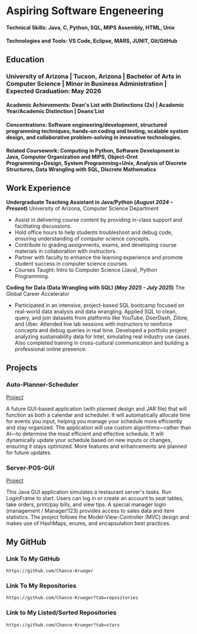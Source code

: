 # Aspiring Software Engeneering

#### Technical Skills: Java, C, Python, SQL, MIPS Assembly, HTML, Unix 

#### Technologies and Tools: VS Code, Eclipse, MARS, JUNIT, Git/GitHub 

## Education

### University of Arizona | Tucson, Arizona | Bachelor of Arts in Computer Science | Minor in Business Administration | Expected Graduation: May 2026

#### Academic Achievements: Dean's List with Distinctions (2x) | Academic Year/Academic Distinction | Deans’List

#### Concentrations:  Software engineering/development, structured programming techniques, hands-on coding and testing, scalable system design, and collaborative problem-solving in innovative technologies.

#### Related Coursework: Computing in Python, Software Development in Java, Computer Organization and MIPS, Object-Ornt Programming+Design, System Programming+Unix, Analysis of Discrete Structures, Data Wrangling with SQL, Discrete Mathematics

## Work Experience

**Undergraduate Teaching Assistant in Java/Python (_August 2024 – Present_)**
University of Arizona, Computer Science Department
- Assist in delivering course content by providing in-class support and facilitating discussions.
- Hold office hours to help students troubleshoot and debug code, ensuring understanding of computer science concepts.
- Contribute to grading assignments, exams, and developing course materials in collaboration with instructors.
- Partner with faculty to enhance the learning experience and promote student success in computer science courses.
- Courses Taught: Intro to Computer Science (Java), Python Programming.

**Coding for Data (Data Wrangling with SQL) (_May 2025 - July 2025_)**
The Global Career Accelerator
- Participated in an intensive, project-based SQL bootcamp focused on real-world data analysis and data wrangling. Applied SQL to clean, query, and join datasets from platforms like YouTube, DoorDash, Zillow, and Uber. Attended live lab sessions with instructors to reinforce concepts and debug queries in real time. Developed a portfolio project analyzing sustainability data for Intel, simulating real industry use cases. Also completed training in cross-cultural communication and building a professional online presence.


## Projects
### Auto-Planner-Scheduler
[Project](https://github.com/Chance-Krueger/Auto-Planner-Scheduler)

A future GUI-based application (with planned design and JAR file) that will function as both a calendar and scheduler. It will automatically allocate time for events you input, helping you manage your schedule more efficiently and stay organized. The application will use custom algorithms—rather than AI—to determine the most efficient and effective schedule. It will dynamically update your schedule based on new inputs or changes, ensuring it stays optimized. More features and enhancements are planned for future updates.

### Server-POS-GUI
[Project](https://github.com/Chance-Krueger/Server-POS-GUI)

This Java GUI application simulates a restaurant server's tasks. Run LoginFrame to start. Users can log in or create an account to seat tables, take orders, print/pay bills, and view tips. A special manager login (management / Manager!123) provides access to sales data and item statistics. The project follows the Model-View-Controller (MVC) design and makes use of HashMaps, enums, and encapsulation best practices.


## My GitHub

### Link To My GitHub
    https://github.com/Chance-Krueger

### Link To My Repositories
    https://github.com/Chance-Krueger?tab=repositories

### Link to My Listed/Sorted Repositories
    https://github.com/Chance-Krueger?tab=stars




